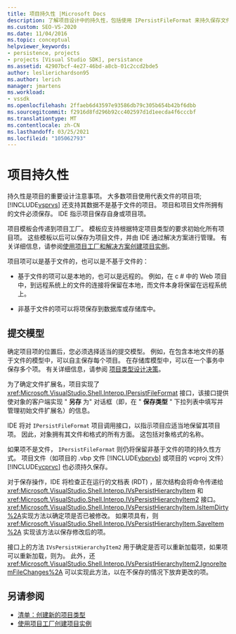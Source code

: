 ```yaml
---
title: 项目持久性 |Microsoft Docs
description: 了解项目设计中的持久性，包括使用 IPersistFileFormat 来持久保存文件和非基于文件的项目对象。
ms.custom: SEO-VS-2020
ms.date: 11/04/2016
ms.topic: conceptual
helpviewer_keywords:
- persistence, projects
- projects [Visual Studio SDK], persistance
ms.assetid: 42907bcf-4e27-46bd-a8cb-01c2ccd2bde5
author: leslierichardson95
ms.author: lerich
manager: jmartens
ms.workload:
- vssdk
ms.openlocfilehash: 2ffaeb6d43597e93586db79c305b654b42bf6dbb
ms.sourcegitcommit: f2916d8fd296b92cc402597d1d1eecda4f6cccbf
ms.translationtype: MT
ms.contentlocale: zh-CN
ms.lasthandoff: 03/25/2021
ms.locfileid: "105062793"
---
```

# <a name="project-persistence"></a>项目持久性
持久性是项目的重要设计注意事项。 大多数项目使用代表文件的项目项; [!INCLUDE[vsprvs](../../code-quality/includes/vsprvs_md.md)] 还支持其数据不是基于文件的项目。 项目和项目文件所拥有的文件必须保存。 IDE 指示项目保存自身或项目项。

 项目模板会传递到项目工厂。 模板应支持根据特定项目类型的要求初始化所有项目项。 这些模板以后可以保存为项目文件，并由 IDE 通过解决方案进行管理。 有关详细信息，请参阅[使用项目工厂和解决方案创建项目实例](../../extensibility/internals/creating-project-instances-by-using-project-factories.md)。 [](../../extensibility/internals/solutions-overview.md)

 项目项可以是基于文件的，也可以是不基于文件的：

- 基于文件的项可以是本地的，也可以是远程的。 例如，在 c # 中的 Web 项目中，到远程系统上的文件的连接将保留在本地，而文件本身将保留在远程系统上。

- 非基于文件的项可以将项保存到数据库或存储库中。

## <a name="commit-models"></a>提交模型
 确定项目项的位置后，您必须选择适当的提交模型。 例如，在包含本地文件的基于文件的模型中，可以自主保存每个项目。 在存储库模型中，可以在一个事务中保存多个项。 有关详细信息，请参阅 [项目类型设计决策](../../extensibility/internals/project-type-design-decisions.md)。

 为了确定文件扩展名，项目实现了 <xref:Microsoft.VisualStudio.Shell.Interop.IPersistFileFormat> 接口，该接口提供使对象的客户端实现 " **另存** 为" 对话框（即，在 " **保存类型** " 下拉列表中填写并管理初始文件扩展名）的信息。

 IDE 将对 `IPersistFileFormat` 项目调用接口，以指示项目应适当地保留其项目项。 因此，对象拥有其文件和格式的所有方面。 这包括对象格式的名称。

 如果项不是文件， `IPersistFileFormat` 则仍将保留非基于文件的项的持久性方式。 项目文件（如项目的 .vbp 文件 [!INCLUDE[vbprvb](../../code-quality/includes/vbprvb_md.md)] 或项目的 vcproj 文件） [!INCLUDE[vcprvc](../../code-quality/includes/vcprvc_md.md)] 也必须持久保存。

 对于保存操作，IDE 将检查正在运行的文档表 (RDT) ，层次结构会将命令传递给 <xref:Microsoft.VisualStudio.Shell.Interop.IVsPersistHierarchyItem> 和 <xref:Microsoft.VisualStudio.Shell.Interop.IVsPersistHierarchyItem2> 接口。 <xref:Microsoft.VisualStudio.Shell.Interop.IVsPersistHierarchyItem.IsItemDirty%2A>实现方法以确定项是否已被修改。 如果项具有，则 <xref:Microsoft.VisualStudio.Shell.Interop.IVsPersistHierarchyItem.SaveItem%2A> 实现该方法以保存修改后的项。

 接口上的方法 `IVsPersistHierarchyItem2` 用于确定是否可以重新加载项，如果项可以重新加载，则为。 此外，还 <xref:Microsoft.VisualStudio.Shell.Interop.IVsPersistHierarchyItem2.IgnoreItemFileChanges%2A> 可以实现此方法，以在不保存的情况下放弃更改的项。

## <a name="see-also"></a>另请参阅
- [清单：创建新的项目类型](../../extensibility/internals/checklist-creating-new-project-types.md)
- [使用项目工厂创建项目实例](../../extensibility/internals/creating-project-instances-by-using-project-factories.md)
